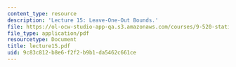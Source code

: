```yaml
---
content_type: resource
description: 'Lecture 15: Leave-One-Out Bounds.'
file: https://ol-ocw-studio-app-qa.s3.amazonaws.com/courses/9-520-statistical-learning-theory-and-applications-spring-2003/9c83c812b8e6f2f2b9b1da5462c661ce_lecture15.pdf
file_type: application/pdf
resourcetype: Document
title: lecture15.pdf
uid: 9c83c812-b8e6-f2f2-b9b1-da5462c661ce
---
```

